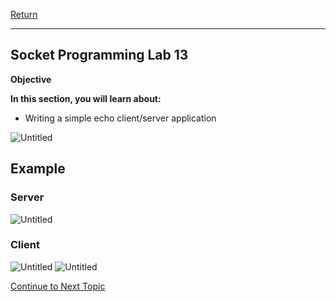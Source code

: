 <a href="https://github.com/Bpmhome/Socket-Programming" rel="Return"> Return</a>

---

## Socket Programming Lab 13

**Objective**

**In this section, you will learn about:**
* Writing a simple echo client/server application

![Untitled](https://user-images.githubusercontent.com/47218652/60999368-9ffdc480-a320-11e9-9c27-bd548a8a9438.png)

## Example

### Server
![Untitled](https://user-images.githubusercontent.com/47218652/60994928-185f8800-a317-11e9-968b-f4ce1f95b789.png)

### Client
![Untitled](https://user-images.githubusercontent.com/47218652/60995010-480e9000-a317-11e9-8e93-cbec90654a3d.png)
![Untitled](https://user-images.githubusercontent.com/47218652/60995053-5b216000-a317-11e9-9497-940704c26e3b.png)

<a href="https://github.com/CyberTrainingUSAF/04-IDE-s-and-Algorithms-Pt.-1/blob/master/01_pseudocode/03_Structure.md" > Continue to Next Topic </a>
